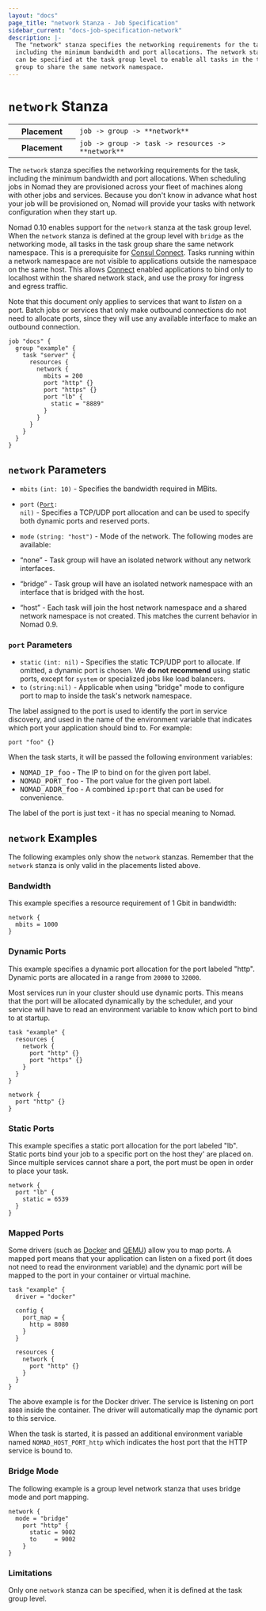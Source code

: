 ```yaml
---
layout: "docs"
page_title: "network Stanza - Job Specification"
sidebar_current: "docs-job-specification-network"
description: |-
  The "network" stanza specifies the networking requirements for the task,
  including the minimum bandwidth and port allocations. The network stanza
  can be specified at the task group level to enable all tasks in the task
  group to share the same network namespace.
---
```


# `network` Stanza

<table class="table table-bordered table-striped">
  <tr>
    <th width="120">Placement</th>
    <td>
          <code>job -> group -> **network**</code>
    </td>
  </tr>
  <tr>
  <th width="120">Placement</th>
    <td>
      <code>job -> group -> task -> resources -> **network**</code>
    </td>
  </tr>
</table>

The `network` stanza specifies the networking requirements for the task,
including the minimum bandwidth and port allocations. When scheduling jobs in
Nomad they are provisioned across your fleet of machines along with other jobs
and services. Because you don't know in advance what host your job will be
provisioned on, Nomad will provide your tasks with network configuration when
they start up.

Nomad 0.10 enables support for the `network` stanza at the task group level. When
the `network` stanza is defined at the group level with `bridge` as the networking mode,
all tasks in the task group share the same network namespace. This is a prerequisite for
[Consul Connect](/guides/integrations/consul-connect/index.html). Tasks running within a
network namespace are not visible to applications outside the namespace on the same host.
This allows [Connect][] enabled applications to bind only to localhost within the shared network stack,
and use the proxy for ingress and egress traffic.


Note that this document only applies to services that want to _listen_ on a
port. Batch jobs or services that only make outbound connections do not need to
allocate ports, since they will use any available interface to make an outbound
connection.


```hcl
job "docs" {
  group "example" {
    task "server" {
      resources {
        network {
          mbits = 200
          port "http" {}
          port "https" {}
          port "lb" {
            static = "8889"
          }
        }
      }
    }
  }
}
```

## `network` Parameters

- `mbits` `(int: 10)` - Specifies the bandwidth required in MBits.

- `port` <code>([Port](#port-parameters): nil)</code> - Specifies a TCP/UDP port
  allocation and can be used to specify both dynamic ports and reserved ports.

- `mode`  `(string: "host")` - Mode of the network. The following modes are available:

 - “none” - Task group will have an isolated network without any network interfaces.
 - “bridge” - Task group will have an isolated network namespace with an interface
           that is bridged with the host.
 - “host” - Each task will join the host network namespace and a shared network
           namespace is not created. This matches the current behavior in Nomad 0.9.

### `port` Parameters

- `static` `(int: nil)` - Specifies the static TCP/UDP port to allocate. If omitted, a dynamic port is chosen. We **do not recommend**  using static ports, except
  for `system` or specialized jobs like load balancers.
- `to` `(string:nil)` - Applicable when using "bridge" mode to configure port to map to inside the task's network namespace.

The label assigned to the port is used to identify the port in service
discovery, and used in the name of the environment variable that indicates
which port your application should bind to. For example:

```hcl
port "foo" {}
```

When the task starts, it will be passed the following environment variables:

- <tt>NOMAD_IP_foo</tt> - The IP to bind on for the given port label.
- <tt>NOMAD_PORT_foo</tt> - The port value for the given port label.
- <tt>NOMAD_ADDR_foo</tt> - A combined <tt>ip:port</tt> that can be used for convenience.

The label of the port is just text - it has no special meaning to Nomad.

## `network` Examples

The following examples only show the `network` stanzas. Remember that the
`network` stanza is only valid in the placements listed above.

### Bandwidth

This example specifies a resource requirement of 1 Gbit in bandwidth:

```hcl
network {
  mbits = 1000
}
```

### Dynamic Ports

This example specifies a dynamic port allocation for the port labeled "http".
Dynamic ports are allocated in a range from `20000` to `32000`.

Most services run in your cluster should use dynamic ports. This means that the
port will be allocated dynamically by the scheduler, and your service will have
to read an environment variable to know which port to bind to at startup.

```hcl
task "example" {
  resources {
    network {
      port "http" {}
      port "https" {}
    }
  }
}
```

```hcl
network {
  port "http" {}
}
```

### Static Ports

This example specifies a static port allocation for the port labeled "lb". Static
ports bind your job to a specific port on the host they' are placed on. Since
multiple services cannot share a port, the port must be open in order to place
your task.

```hcl
network {
  port "lb" {
    static = 6539
  }
}
```

### Mapped Ports

Some drivers (such as [Docker][docker-driver] and [QEMU][qemu-driver]) allow you
to map ports. A mapped port means that your application can listen on a fixed
port (it does not need to read the environment variable) and the dynamic port
will be mapped to the port in your container or virtual machine.

```hcl
task "example" {
  driver = "docker"

  config {
    port_map = {
      http = 8080
    }
  }

  resources {
    network {
      port "http" {}
    }
  }
}
```

The above example is for the Docker driver. The service is listening on port
`8080` inside the container. The driver will automatically map the dynamic port
to this service.

When the task is started, it is passed an additional environment variable named
`NOMAD_HOST_PORT_http` which indicates the host port that the HTTP service is
bound to.

### Bridge Mode

The following example is a group level network stanza that uses bridge mode
and port mapping.

```hcl
network {
  mode = "bridge"
    port "http" {
      static = 9002
      to     = 9002
    }
}
```

[docker-driver]: /docs/drivers/docker.html "Nomad Docker Driver"
[qemu-driver]: /docs/drivers/qemu.html "Nomad QEMU Driver"
[Connect]: /docs/job-specification/connect.html "Nomad Consul Connect Integration"

### Limitations

Only one `network` stanza can be specified, when it is defined at the task group level.
